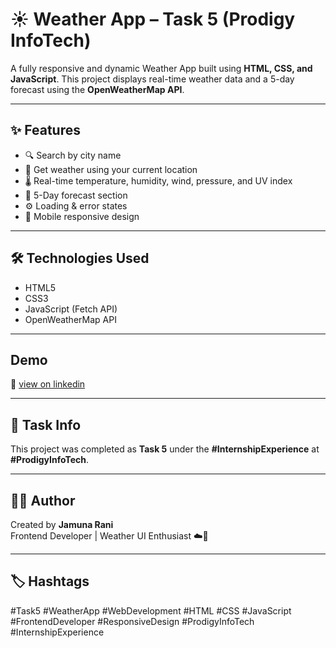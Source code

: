 # ☀️ Weather App – Task 5 (Prodigy InfoTech)

A fully responsive and dynamic Weather App built using **HTML, CSS, and JavaScript**. This project displays real-time weather data and a 5-day forecast using the **OpenWeatherMap API**.

---

## ✨ Features

- 🔍 Search by city name
- 📍 Get weather using your current location
- 🌡 Real-time temperature, humidity, wind, pressure, and UV index
- 📅 5-Day forecast section
- ⚙️ Loading & error states
- 📱 Mobile responsive design

---

## 🛠 Technologies Used

- HTML5  
- CSS3  
- JavaScript (Fetch API)  
- OpenWeatherMap API

---

##  Demo

🔗 [view on linkedin]([https://yourusername.github.io/weather-app/](https://www.linkedin.com/posts/jamuna-rani-c-a4033931b_task5-prodigyinfotech-weatherapp-activity-7340271651097358336-E2SE?utm_source=share&utm_medium=member_desktop&rcm=ACoAAFEHiZABddormHZGY9EhB3oeE8ISTbZCSSs))  


---

## 📌 Task Info

This project was completed as **Task 5** under the **#InternshipExperience** at **#ProdigyInfoTech**.

---

## 🙋‍♀️ Author

Created by **Jamuna Rani**  
Frontend Developer | Weather UI Enthusiast ☁️🌈

---

## 🏷 Hashtags

#Task5 #WeatherApp #WebDevelopment #HTML #CSS #JavaScript #FrontendDeveloper #ResponsiveDesign #ProdigyInfoTech #InternshipExperience
